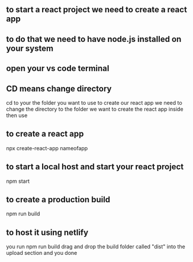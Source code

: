## to start a react project we need to create a react app
## to do that we need to have node.js installed on your system 

## open your vs code terminal
## CD means change directory
cd to your the folder you want to use 
to create our react app we need to change the directory to the folder we want to create the react app inside 
then use 

## to create a react app
npx create-react-app nameofapp

## to start a local host and start your react project
npm start 


## to create a production build 
npm run build

## to host it using netlify
you run npm run build 
drag and drop the build folder called "dist" into the upload section 
and you done
